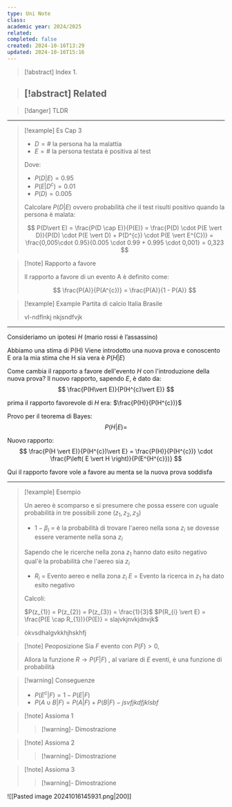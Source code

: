 ```yaml
---
type: Uni Note
class: 
academic year: 2024/2025
related: 
completed: false
created: 2024-10-16T13:29
updated: 2024-10-16T15:16
---
```

>[!abstract] Index
>1. 

>[!abstract] Related
>- 

>[!danger] TLDR

---

>[!example] Es Cap 3
>- $D = \# \text{ la persona ha la malattia}$
>- $E = \# \text{ la persona testata è positiva al test}$
>  
>Dove:
>- $P(D \vert E) = 0.95$
>- $P(E\vert D^{c}) = 0.01$
>- $P(D) = 0.005$
>
>Calcolare $P(D\vert E)$ ovvero probabilità che il test risulti positivo quando la persona è malata:
>
>$$
>P(D\vert E) = \frac{P(D \cap  E)}{P(E)} = \frac{P(D) \cdot  P(E \vert D)}{P(D) \cdot  P(E \vert D) + P(D^{c}) \cdot  P(E \vert E^{C})} = \frac{0,005\cdot  0.95}{0.005 \cdot  0.99 + 0.995 \cdot  0,001} = 0,323
>$$

>[!note] Rapporto a favore
>
>Il rapporto a favore di un evento A è definito come:
>
>$$
> \frac{P(A)}{P(A^{c})} = \frac{P(A)}{1 - P(A)}
>$$
>

>[!example] Example
>Partita di calcio Italia Brasile
>
>vl-ndflnkj nkjsndfvjk

---

Consideriamo un ipotesi $H$ (mario rossi è l’assassino) 

Abbiamo una stima di P(H)
Viene introdotto una nuova prova e conoscento E ora la mia stima che H sia vera è $P(H \vert E)$

Come cambia il rapporto a favore dell'evento $H$ con l'introduzione della nuova prova?
Il nuovo rapporto, sapendo $E$, è dato da:
$$
\frac{P(H\vert E)}{P(H^{c}\vert E)}
$$

prima il rapporto favorevole di $H$ era: $\frac{P(H)}{P(H^{c})}$

Provo per il teorema di Bayes:
$$
P(H \vert E) = 
$$

Nuovo rapporto:
$$
\frac{P(H \vert E)}{P(H^{c})\vert E} = \frac{P(H)}{P(H^{c})} \cdot \frac{P\left(  E \vert H  \right)}{P(E^{H^{c}})}
$$


Qui il rapporto favore vole a favore au menta se la nuova prova soddisfa

---

>[!example] Esempio
>
>Un aereo è scomparso e si presumere che possa essere con uguale probabilità in tre possibili zone ($z_{1},z_{2},z_{3}$)
>
>- $1-\beta_{I}$ = è la probabilità di trovare l'aereo nella sona $z_{i}$ se dovesse essere veramente nella sona $z_{i}$
>  
>Sapendo che le ricerche nella zona $z_{1}$ hanno dato esito negativo qual'è la probabilità che l'aereo sia $z_{i}$
>
>- $R_{i}$ = Evento aereo e nella zona $z_{i}$
>  $E$ = Evento la ricerca in $z_{1}$ ha dato esito negativo
>  
> Calcoli:
> 
> $P(z_{1}) = P(z_{2}) = P(z_{3}) = \frac{1}{3}$
> $P(R_{i} \vert E) = \frac{P(E \cap R_{1})}{P(E)} = slajvkjnvkjdnvjk$
> 
> 
> òkvsdhalgvkkhjhskhfj

>[!note] Peoposizione
>Sia $F$ evento con $P(F)>0$, 
>
>Allora la funzione $R \to P(F \vert F)$ , al variare di $E$ eventi, è una funzione di probabilità

>[!warning] Conseguenze
>
>- $P(E^{c}\vert F) = 1- P(E\vert F)$
>- $P(A\cup B \vert F) = P(A\vert F) + P(B\vert F) -  jsvfjkdfjklsbf$

>[!note] Assioma 1
>
>>[!warning]- Dimostrazione

>[!note] Assioma 2
>
>>[!warning]- Dimostrazione
>>

>[!note] Assioma 3
>
>>[!warning]- Dimostrazione

![[Pasted image 20241016145931.png|200]]
